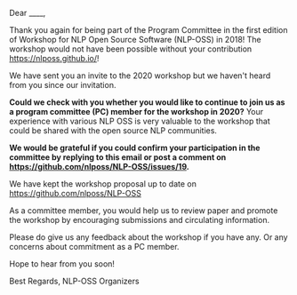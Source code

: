 Dear ____, 

Thank you again for being part of the Program Committee in the first edition of Workshop for NLP Open Source Software (NLP-OSS) in 2018! The workshop would not have been possible without your contribution https://nlposs.github.io/!

We have sent you an invite to the 2020 workshop but we haven't heard from you since our invitation. 

**Could we check with you whether you would like to continue to join us as a program committee (PC) member for the workshop in 2020?** Your experience with various NLP OSS is very valuable to the workshop that could be shared with the open source NLP communities. 

**We would be grateful if you could confirm your participation in the committee by replying to this email or post a comment on https://github.com/nlposs/NLP-OSS/issues/19.**

We have kept the workshop proposal up to date on https://github.com/nlposs/NLP-OSS

As a committee member, you would help us to review paper and promote the workshop by encouraging submissions and circulating information.

Please do give us any feedback about the workshop if you have any. Or any concerns about commitment as a PC member.

Hope to hear from you soon!

Best Regards,
NLP-OSS Organizers
